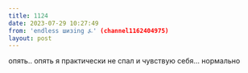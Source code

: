 ```yaml
---
title: 1124
date: 2023-07-29 10:27:49
from: 'endless шизing ⍼' (channel1162404975)
layout: post
---
```


опять.. опять я практически не спал и чувствую себя... нормально
